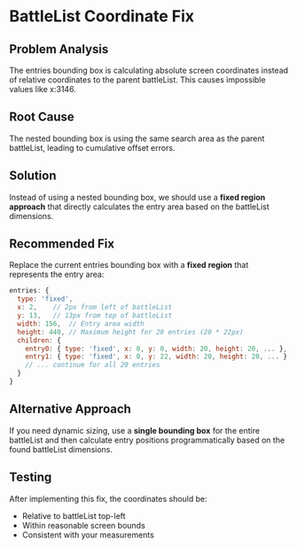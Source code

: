 # BattleList Coordinate Fix

## Problem Analysis

The entries bounding box is calculating absolute screen coordinates instead of relative coordinates to the parent battleList. This causes impossible values like x:3146.

## Root Cause

The nested bounding box is using the same search area as the parent battleList, leading to cumulative offset errors.

## Solution

Instead of using a nested bounding box, we should use a **fixed region approach** that directly calculates the entry area based on the battleList dimensions.

## Recommended Fix

Replace the current entries bounding box with a **fixed region** that represents the entry area:

```javascript
entries: {
  type: 'fixed',
  x: 2,    // 2px from left of battleList
  y: 13,   // 13px from top of battleList
  width: 156,  // Entry area width
  height: 440, // Maximum height for 20 entries (20 * 22px)
  children: {
    entry0: { type: 'fixed', x: 0, y: 0, width: 20, height: 20, ... },
    entry1: { type: 'fixed', x: 0, y: 22, width: 20, height: 20, ... },
    // ... continue for all 20 entries
  }
}
```

## Alternative Approach

If you need dynamic sizing, use a **single bounding box** for the entire battleList and then calculate entry positions programmatically based on the found battleList dimensions.

## Testing

After implementing this fix, the coordinates should be:

- Relative to battleList top-left
- Within reasonable screen bounds
- Consistent with your measurements
